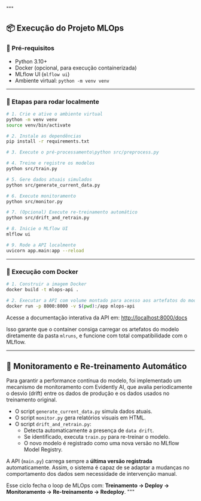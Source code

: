 """
## 📦 Execução do Projeto MLOps

### 🧱 Pré-requisitos
- Python 3.10+
- Docker (opcional, para execução containerizada)
- MLflow UI (`mlflow ui`)
- Ambiente virtual: `python -m venv venv`

---

### 🚀 Etapas para rodar localmente

```bash
# 1. Crie e ative o ambiente virtual
python -m venv venv
source venv/bin/activate

# 2. Instale as dependências
pip install -r requirements.txt

# 3. Execute o pré-processamento\python src/preprocess.py

# 4. Treine e registre os modelos
python src/train.py

# 5. Gere dados atuais simulados
python src/generate_current_data.py

# 6. Execute monitoramento
python src/monitor.py

# 7. (Opcional) Execute re-treinamento automático
python src/drift_and_retrain.py

# 8. Inicie o MLflow UI
mlflow ui

# 9. Rode a API localmente
uvicorn app.main:app --reload
```

---

### 🐳 Execução com Docker

```bash
# 1. Construir a imagem Docker
docker build -t mlops-api .

# 2. Executar a API com volume montado para acesso aos artefatos do modelo
docker run -p 8000:8000 -v $(pwd):/app mlops-api
```

Acesse a documentação interativa da API em:
[http://localhost:8000/docs](http://localhost:8000/docs)

Isso garante que o container consiga carregar os artefatos do modelo diretamente da pasta `mlruns`, e funcione com total compatibilidade com o MLflow.

---

## 🔁 Monitoramento e Re-treinamento Automático

Para garantir a performance contínua do modelo, foi implementado um mecanismo de monitoramento com Evidently AI, que avalia periodicamente o desvio (drift) entre os dados de produção e os dados usados no treinamento original.

- O script `generate_current_data.py` simula dados atuais.
- O script `monitor.py` gera relatórios visuais em HTML.
- O script `drift_and_retrain.py`:
  - Detecta automaticamente a presença de `data drift`.
  - Se identificado, executa `train.py` para re-treinar o modelo.
  - O novo modelo é registrado como uma nova versão no MLflow Model Registry.

A API (`main.py`) carrega sempre a **última versão registrada** automaticamente. Assim, o sistema é capaz de se adaptar a mudanças no comportamento dos dados sem necessidade de intervenção manual.

Esse ciclo fecha o loop de MLOps com: **Treinamento → Deploy → Monitoramento → Re-treinamento → Redeploy**.
"""